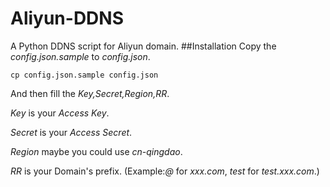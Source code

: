 # Aliyun-DDNS
A Python DDNS script for Aliyun domain.
##Installation
Copy the *config.json.sample* to *config.json*.

    cp config.json.sample config.json
    
And then fill the *Key,Secret,Region,RR*.

*Key* is your *Access Key*.

*Secret* is your *Access Secret*.

*Region* maybe you could use *cn-qingdao*.

*RR* is your Domain's prefix. (Example:*@* for *xxx.com*, *test* for *test.xxx.com*.)

